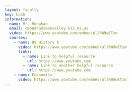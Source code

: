 ```yaml
---
layout: faculty
key: bush
information:
  name: Mr. Monahan
  email: cmonaha@swanvalley.k12.mi.us
  video: https://www.youtube.com/embed/pllRW9wETzw
  courses:
    - name: US History A 
      video: https://www.youtube.com/embed/pllRW9wETzw
      links:
        - name: Link to helpful resource
          url: https://www.youtube.com
        - name: Link to another helpful resource
          url: https://www.youtube.com
    - name: Economics
      video: https://www.youtube.com/embed/pllRW9wETzw
---
```

